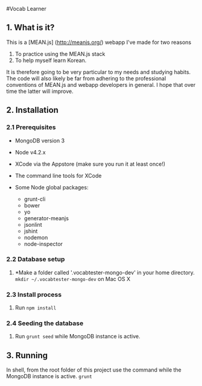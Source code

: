 #Vocab Learner

## 1. What is it?

This is a [MEAN.js] (http://meanjs.org/) webapp I've made for two reasons  
  1. To practice using the MEAN.js stack  
  2. To help myself learn Korean.

It is therefore going to be very particular to my needs and studying habits. The code will also likely be far from adhering to the professional conventions of MEAN.js and webapp developers in general. I hope that over time the latter will improve.

## 2. Installation

### 2.1 Prerequisites

  * MongoDB version 3
  * Node v4.2.x
  * XCode via the Appstore (make sure you run it at least once!)
  * The command line tools for XCode

  * Some Node global packages:
    * grunt-cli
    * bower
    * yo
    * generator-meanjs
    * jsonlint
    * jshint
    * nodemon
    * node-inspector

### 2.2 Database setup

  1. \*Make a folder called '.vocabtester-mongo-dev' in your home directory. `mkdir ~/.vocabtester-mongo-dev` on Mac OS X

### 2.3 Install process

  1. Run `npm install`  

### 2.4 Seeding the database

  1. Run `grunt seed` while MongoDB instance is active.

## 3. Running

In shell, from the root folder of this project use the command while the MongoDB instance is active.
`grunt`  
